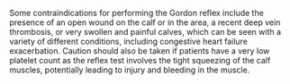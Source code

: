 Some contraindications for performing the Gordon reflex include the presence of an open wound on the calf or in the area, a recent deep vein thrombosis, or very swollen and painful calves, which can be seen with a variety of different conditions, including congestive heart failure exacerbation. Caution should also be taken if patients have a very low platelet count as the reflex test involves the tight squeezing of the calf muscles, potentially leading to injury and bleeding in the muscle.